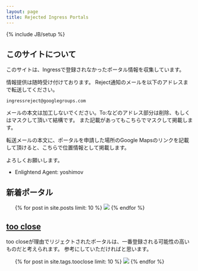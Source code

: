 ```yaml
---
layout: page
title: Rejected Ingress Portals
---
```

{% include JB/setup %}

## このサイトについて

このサイトは、Ingressで登録されなかったポータル情報を収集しています。

情報提供は随時受け付けております。
Reject通知のメールを以下のアドレスまで転送してください。

    ingressreject@googlegroups.com

メールの本文は加工しないでください。To:などのアドレス部分は削除、もしくはマスクして頂いて結構です。
また記載があってもこちらでマスクして掲載します。

転送メールの本文に、ポータルを申請した場所のGoogle Mapsのリンクを記載して頂けると、こちらで位置情報として掲載します。

よろしくお願いします。

- Enlightend Agent: yoshimov

## 新着ポータル

<ul class="posts">
  {% for post in site.posts limit: 10 %}
    <a href="{{ BASE_PATH }}{{ post.url }}" alt="{{ post.title }}"><img src="{{ post.imgurl }}=w100" border="0"/></a>
  {% endfor %}
</ul>

## [too close](/tags.html#tooclose-ref)

too closeが理由でリジェクトされたポータルは、一番登録される可能性の高いものだと考えられます。
参考にしていただければと思います。

<ul class="posts">
  {% for post in site.tags.tooclose limit: 10 %}
    <a href="{{ BASE_PATH }}{{ post.url }}" alt="{{ post.title }}"><img src="{{ post.imgurl }}=w100" border="0"/></a>
  {% endfor %}
</ul>
